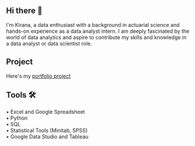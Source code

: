 ## Hi there 👋
I'm Kirana, a data enthusiast with a background in actuarial science and hands-on experience as a data analyst intern. I am deeply fascinated by the world of data analytics and aspire to contribute my skills and knowledge in a data analyst or data scientist role. 

## Project
Here's my [portfolio project](https://github.com/stars/ramadhanakirana/lists/projects)

## Tools 🛠️
• Excel and Google Spreadsheet <br>
• Python <br>
• SQL <br>
• Statistical Tools (Minitab, SPSS) <br>
• Google Data Studio and Tableau <br>
<!--
**ramadhanakirana/ramadhanakirana** is a ✨ _special_ ✨ repository because its `README.md` (this file) appears on your GitHub profile.

Here are some ideas to get you started:

- 🔭 I’m currently working on ...
- 🌱 I’m currently learning ...
- 👯 I’m looking to collaborate on ...
- 🤔 I’m looking for help with ...
- 💬 Ask me about ...
- 📫 How to reach me: ...
- 😄 Pronouns: ...
- ⚡ Fun fact: ...
-->
